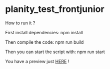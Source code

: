 # planity_test_frontjunior

How to run it ?

First install dependencies: npm install

Then compile the code: npm run build

Then you can start the script with: npm run start

You have a preview just [HERE](https://www.youtube.com/watch?v=_oYVhYCPNr0) !


